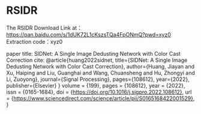 # RSIDR
The RSIDR Download Link at：
https://pan.baidu.com/s/1dUK72L1cKszsTQa4FpONmQ?pwd=xyz0 
Extraction code：xyz0

paper title: SIDNet: A Single Image Dedusting Network with Color Cast Correction
cite:
@article{huang2022sidnet,
  title={SIDNet: A Single Image Dedusting Network with Color Cast Correction},
  author={Huang, Jiayan and Xu, Haiping and Liu, Guanghai and Wang, Chuansheng and Hu, Zhongyi and Li, Zuoyong},
  journal={Signal Processing},
  pages={108612},
  year={2022},
  publisher={Elsevier}
}
volume = {199},
pages = {108612},
year = {2022},
issn = {0165-1684},
doi = {https://doi.org/10.1016/j.sigpro.2022.108612},
url = {https://www.sciencedirect.com/science/article/pii/S0165168422001529},
}
